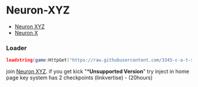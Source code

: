 # Neuron-XYZ
- [Neuron XYZ](https://discord.gg/wPaQZwhMHy)
- [Neuron X](https://discord.gg/neuron)

### Loader
```lua
loadstring(game:HttpGet("https://raw.githubusercontent.com/3345-c-a-t-s-u-s/Neuron-XYZ/refs/heads/main/Install.lua"))()
```

join [Neuron XYZ](https://discord.gg/wPaQZwhMHy). if you get kick "***Unsupported Version**" try inject in home page
key system has 2 checkpoints (linkvertise) - (20hours)
